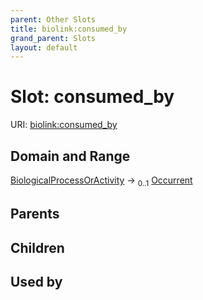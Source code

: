 ```yaml
---
parent: Other Slots
title: biolink:consumed_by
grand_parent: Slots
layout: default
---
```


# Slot: consumed_by




URI: [biolink:consumed_by](https://w3id.org/biolink/vocab/consumed_by)

## Domain and Range

[BiologicalProcessOrActivity](BiologicalProcessOrActivity.md) ->  <sub>0..1</sub> [Occurrent](Occurrent.md)

## Parents


## Children


## Used by

